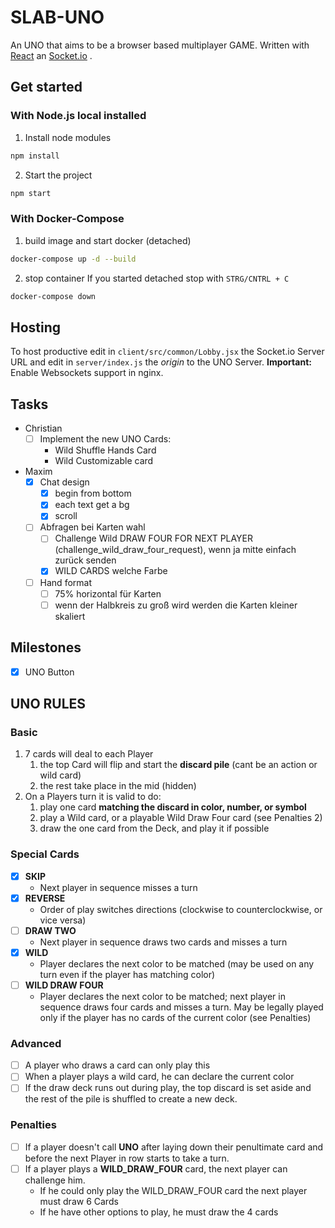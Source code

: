 # SLAB-UNO

An UNO that aims to be a browser based multiplayer GAME.
Written with [React](http://reactjs.org/) an [Socket.io](http://socket.io/) .

## Get started

### With Node.js local installed

1. Install node modules

```bash
npm install
```

2. Start the project

```bash
npm start 
```

### With Docker-Compose

1. build image and start docker (detached)

```bash
docker-compose up -d --build
```

2. stop container
   If you started detached stop with `STRG/CNTRL + C`

```bash
docker-compose down
```

## Hosting

To host productive edit in `client/src/common/Lobby.jsx` the Socket.io Server URL and
edit in `server/index.js` the *origin* to the UNO Server.
**Important:** Enable Websockets support in nginx.

## Tasks

- Christian
    - [ ] Implement the new UNO Cards:
        - Wild Shuffle Hands Card
        - Wild Customizable card
- Maxim
    - [x] Chat design
        - [x] begin from bottom
        - [x] each text get a bg
        - [x] scroll
    - [ ] Abfragen bei Karten wahl
        - [ ] Challenge Wild DRAW FOUR FOR NEXT PLAYER (challenge_wild_draw_four_request), wenn ja mitte einfach zurück
          senden
        - [x] WILD CARDS welche Farbe
    - [ ] Hand format
        - [ ] 75% horizontal für Karten
        - [ ] wenn der Halbkreis zu groß wird werden die Karten kleiner skaliert

## Milestones

- [x] UNO Button

## UNO RULES

### Basic

1. 7 cards will deal to each Player
    1. the top Card will flip and start the **discard pile** (cant be an action or wild card)
    2. the rest take place in the mid (hidden)
2. On a Players turn it is valid to do:
    1. play one card **matching the discard in color, number, or symbol**
    2. play a Wild card, or a playable Wild Draw Four card (see Penalties 2)
    3. draw the one card from the Deck, and play it if possible

### Special Cards

- [x] **SKIP**
    - Next player in sequence misses a turn
- [x] **REVERSE**
    - Order of play switches directions (clockwise to counterclockwise, or vice versa)
- [ ] **DRAW TWO**
    - Next player in sequence draws two cards and misses a turn
- [x] **WILD**
    - Player declares the next color to be matched
      (may be used on any turn even if the player has matching color)
- [ ] **WILD DRAW FOUR**
    - Player declares the next color to be matched; next player in sequence draws four cards and misses a turn.
      May be legally played only if the player has no cards of the current color (see Penalties)

### Advanced

- [ ] A player who draws a card can only play this
- [ ] When a player plays a wild card, he can declare the current color
- [ ] If the draw deck runs out during play, the top discard is set aside and the rest of the pile is shuffled to create
  a new deck.

### Penalties

- [ ] If a player doesn't call **UNO** after laying down their penultimate card
  and before the next Player in row starts to take a turn.
- [ ] If a player plays a **WILD_DRAW_FOUR** card, the next player can challenge him.
    - If he could only play the WILD_DRAW_FOUR card the next player must draw 6 Cards
    - If he have other options to play, he must draw the 4 cards
 